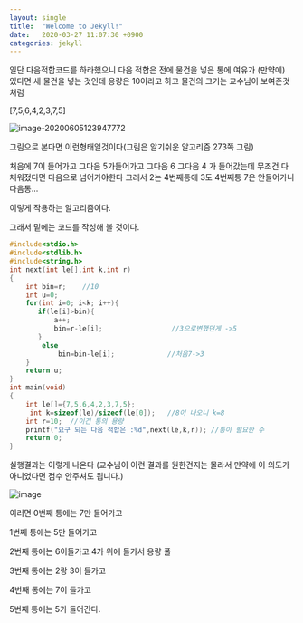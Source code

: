 ```yaml
---
layout: single
title:  "Welcome to Jekyll!"
date:   2020-03-27 11:07:30 +0900
categories: jekyll 
---
```


일단  다음적합코드를 하라했으니 다음 적합은 전에 물건을 넣은 통에 여유가 (만약에) 있다면 새 물건을 넣는 것인데 용량은 10이라고 하고 물건의 크기는 교수님이 보여준것처럼

[7,5,6,4,2,3,7,5]



![image-20200605123947772](C:\Users\장석빈\AppData\Roaming\Typora\typora-user-images\image-20200605123947772.png)

그림으로 본다면 이런형태일것이다(그림은 알기쉬운 알고리즘 273쪽 그림)

처음에 7이 들어가고 그다음 5가들어가고 그다음 6 그다음 4 가 들어갔는데 무조건 다 채워젔다면 다음으로 넘어가야한다 그래서 2는 4번째통에 3도 4번째통 7은 안들어가니 다음통...

이렇게 작용하는 알고리즘이다.

그래서 밑에는 코드를 작성해 볼 것이다.

```c
#include<stdio.h>
#include<stdlib.h>
#include<string.h>
int next(int le[],int k,int r)
{
    int bin=r;    //10
    int u=0;
    for(int i=0; i<k; i++){
       if(le[i]>bin){                   
           a++;
           bin=r-le[i];                 //3으로변했던게 ->5
       }
        else
            bin=bin-le[i];             //처음7->3
    }
    return u;
}
int main(void)
{
    int le[]={7,5,6,4,2,3,7,5};
     int k=sizeof(le)/sizeof(le[0]);   //8이 나오니 k=8
    int r=10;  //이건 통의 용량
    printf("요구 되는 다음 적합은 :%d",next(le,k,r)); //통이 필요한 수
    return 0;
}
```

실행결과는 이렇게 나온다 (교수님이 이런 결과를 원한건지는 몰라서 만약에 이 의도가 아니었다면 점수 안주셔도 됩니다.)

![image](https://user-images.githubusercontent.com/62733873/83838185-75d0a480-a733-11ea-8ee2-bbc1e192666f.png)


이러면  0번째 통에는 7만 들어가고

1번째 통에는 5만 들어가고

2번째 통에는 6이들가고 4가 위에 들가서 용량 풀

3번째 통에는 2랑 3이 들가고

4번째 통에는 7이 들가고

5번째 통에는 5가 들어간다.

